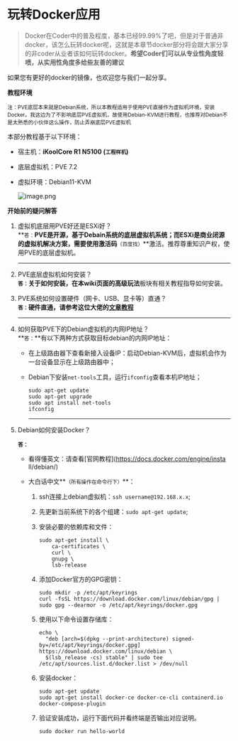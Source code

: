 # 玩转Docker应用


> Docker在Coder中的普及程度，基本已经99.99%了吧，但是对于普通非docker，该怎么玩转docker呢，这就是本章节docker部分将会跟大家分享的非coder从业者该如何玩转docker。**希望Coder们可以从专业性角度轻喷，从实用性角度多给些友善的建议**

如果您有更好的docker的镜像，也欢迎您与我们一起分享。

**教程环境**

<small>注：PVE底层本来就是Debian系统，所以本教程适用于使用PVE直接作为虚拟机环境，安装Docker。我这边为了不影响底层PVE虚拟机，故使用Debian-KVM进行教程，也推荐对Debian不是太熟悉的小伙伴这么操作，防止弄崩底层PVE虚拟机</small>

本部分教程基于以下环境：

- 宿主机：**iKoolCore R1 N5100 (<small>工程样机</small>)**

- 底层虚拟机：PVE 7.2

- 虚拟环境：Debian11-KVM

  ![image.png](https://s2.loli.net/2022/09/06/gLXJ5SmxZ9EdzPQ.png)



**开始前的疑问解答**

1. 虚拟机底层用PVE好还是ESXi好？
   <br>**<small>答：</small>**PVE是开源，基于Debain系统的底层虚拟机系统；而ESXi是商业闭源的虚拟机解决方案，需要使用激活码**<small>（百度找）</small>**激活。推荐尊重知识产权，使用PVE的底层虚拟机。
   
   <hr>
   
2. PVE底层虚拟机如何安装？<br>
   **<small>答：</small>**关于如何安装，在本wiki页面的**高级玩法**板块有相关教程指导如何安装。

3. PVE系统如何设置硬件（网卡、USB、显卡等）直通？<br>
   **<small>答：</small>**硬件直通，请参考这位大佬的**[文章教程](https://never666.uk/1631/)**

   <hr>

4. 如何获取PVE下的Debian虚拟机的内网IP地址？<br>
   **<small>答：</small>**有以下两种方式获取目标debian的内网IP地址：<br>

   - 在上级路由器下查看新接入设备IP：启动Debian-KVM后，虚拟机会作为一台设备显示在上级路由器中；

   - Debian下安装`net-tools`工具，运行`ifconfig`查看本机IP地址；
     ```shell
     sudo apt-get update
     sudo apt-get upgrade
     sudo apt install net-tools
     ifconfig
     ```

     <hr>

5. Debian如何安装Docker？<br>

   **<small>答：</small>**<br>

   - 看得懂英文：请查看[官网教程](https://docs.docker.com/engine/insta ll/debian/)

   - 大白话中文**<small>（所有操作在命令行下）</small>**：

     1. ssh连接上debian虚拟机：`ssh username@192.168.x.x`;

     2. 先更新当前系统下的各个组建：`sudo apt-get update`;

     3. 安装必要的依赖库和文件：
        ```shell
        sudo apt-get install \
            ca-certificates \
            curl \
            gnupg \
            lsb-release
        ```

     4. 添加Docker官方的GPG密钥：
        ```shell
        sudo mkdir -p /etc/apt/keyrings
        curl -fsSL https://download.docker.com/linux/debian/gpg | sudo gpg --dearmor -o /etc/apt/keyrings/docker.gpg
        ```

     5. 使用以下命令设置存储库：
        ```shell
        echo \
          "deb [arch=$(dpkg --print-architecture) signed-by=/etc/apt/keyrings/docker.gpg] https://download.docker.com/linux/debian \
          $(lsb_release -cs) stable" | sudo tee /etc/apt/sources.list.d/docker.list > /dev/null
        ```

     6. 安装docker：

        ```shell
        sudo apt-get update
        sudo apt-get install docker-ce docker-ce-cli containerd.io docker-compose-plugin
        ```

     7. 验证安装成功，运行下面代码并看终端是否输出对应说明。
        ```shell
        sudo docker run hello-world
        ```

        



